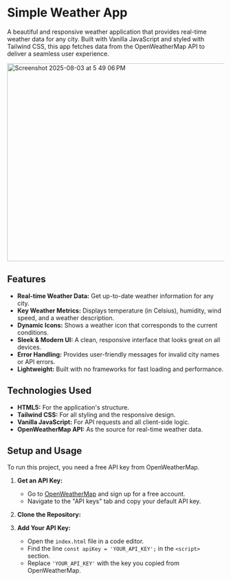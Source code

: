 # Simple Weather App

A beautiful and responsive weather application that provides real-time weather data for any city. Built with Vanilla JavaScript and styled with Tailwind CSS, this app fetches data from the OpenWeatherMap API to deliver a seamless user experience.

<img width="734" height="460" alt="Screenshot 2025-08-03 at 5 49 06 PM" src="https://github.com/user-attachments/assets/fb876f9f-8424-4658-a849-95cbd20d85d4" />

## Features

- **Real-time Weather Data:** Get up-to-date weather information for any city.
- **Key Weather Metrics:** Displays temperature (in Celsius), humidity, wind speed, and a weather description.
- **Dynamic Icons:** Shows a weather icon that corresponds to the current conditions.
- **Sleek & Modern UI:** A clean, responsive interface that looks great on all devices.
- **Error Handling:** Provides user-friendly messages for invalid city names or API errors.
- **Lightweight:** Built with no frameworks for fast loading and performance.

## Technologies Used

- **HTML5:** For the application's structure.
- **Tailwind CSS:** For all styling and the responsive design.
- **Vanilla JavaScript:** For API requests and all client-side logic.
- **OpenWeatherMap API:** As the source for real-time weather data.

## Setup and Usage

To run this project, you need a free API key from OpenWeatherMap.

1.  **Get an API Key:**
    * Go to [OpenWeatherMap](https://openweathermap.org/appid) and sign up for a free account.
    * Navigate to the "API keys" tab and copy your default API key.

2.  **Clone the Repository:**
  

3.  **Add Your API Key:**
    * Open the `index.html` file in a code editor.
    * Find the line `const apiKey = 'YOUR_API_KEY';` in the `<script>` section.
    * Replace `'YOUR_API_KEY'` with the key you copied from OpenWeatherMap.
